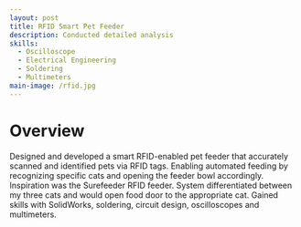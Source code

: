 ```yaml
---
layout: post
title: RFID Smart Pet Feeder
description: Conducted detailed analysis
skills: 
  - Oscilloscope
  - Electrical Engineering
  - Soldering
  - Multimeters
main-image: /rfid.jpg
---
```


# Overview

Designed and developed a smart RFID-enabled pet feeder that accurately scanned and identified pets via RFID tags. Enabling automated feeding by recognizing specific cats and opening the feeder bowl accordingly. Inspiration was the Surefeeder RFID feeder. System differentiated between my three cats and would open food door to the appropriate cat. Gained skills with SolidWorks, soldering, circuit design, oscilloscopes and multimeters. 

